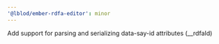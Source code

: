 ```yaml
---
'@lblod/ember-rdfa-editor': minor
---
```


Add support for parsing and serializing data-say-id attributes (\_\_rdfaId)
